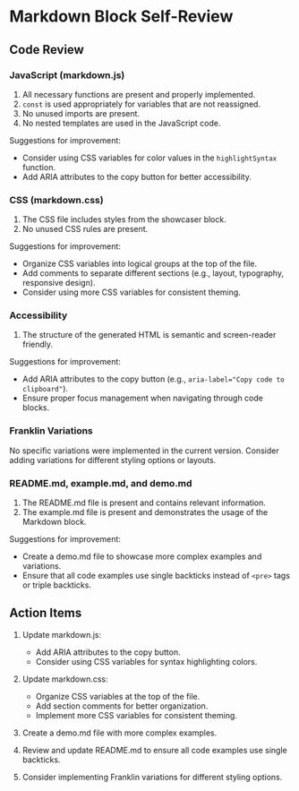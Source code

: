 # Markdown Block Self-Review

## Code Review

### JavaScript (markdown.js)

1. All necessary functions are present and properly implemented.
2. `const` is used appropriately for variables that are not reassigned.
3. No unused imports are present.
4. No nested templates are used in the JavaScript code.

Suggestions for improvement:
- Consider using CSS variables for color values in the `highlightSyntax` function.
- Add ARIA attributes to the copy button for better accessibility.

### CSS (markdown.css)

1. The CSS file includes styles from the showcaser block.
2. No unused CSS rules are present.

Suggestions for improvement:
- Organize CSS variables into logical groups at the top of the file.
- Add comments to separate different sections (e.g., layout, typography, responsive design).
- Consider using more CSS variables for consistent theming.

### Accessibility

1. The structure of the generated HTML is semantic and screen-reader friendly.

Suggestions for improvement:
- Add ARIA attributes to the copy button (e.g., `aria-label="Copy code to clipboard"`).
- Ensure proper focus management when navigating through code blocks.

### Franklin Variations

No specific variations were implemented in the current version. Consider adding variations for different styling options or layouts.

### README.md, example.md, and demo.md

1. The README.md file is present and contains relevant information.
2. The example.md file is present and demonstrates the usage of the Markdown block.

Suggestions for improvement:
- Create a demo.md file to showcase more complex examples and variations.
- Ensure that all code examples use single backticks instead of `<pre>` tags or triple backticks.

## Action Items

1. Update markdown.js:
   - Add ARIA attributes to the copy button.
   - Consider using CSS variables for syntax highlighting colors.

2. Update markdown.css:
   - Organize CSS variables at the top of the file.
   - Add section comments for better organization.
   - Implement more CSS variables for consistent theming.

3. Create a demo.md file with more complex examples.

4. Review and update README.md to ensure all code examples use single backticks.

5. Consider implementing Franklin variations for different styling options.
